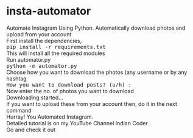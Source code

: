 # insta-automator
Automate Instagram Using Python. Automatically download photos and upload from your account<br>
First install the dependencies, <br>
<kbd>pip install -r requirements.txt</kbd><br>
This will install all the required modules<br>
Run automator.py<br>
<kbd>python -m automator.py</kbd><br>
Choose how you want to download the photos (any username or by any hashtag<br>
<kbd>How you want to download posts? (u/h) : </kbd><br>
Now enter the no. of photos you want to download<br>
Downloading started...<br>
If you want to upload these from your account then, do it in the next command<br>
Hurray! You Automated Instagram.<br>
Detailed tutorial is on my YouTube Channel Indian Coder<br>
Go and check it out<br>
